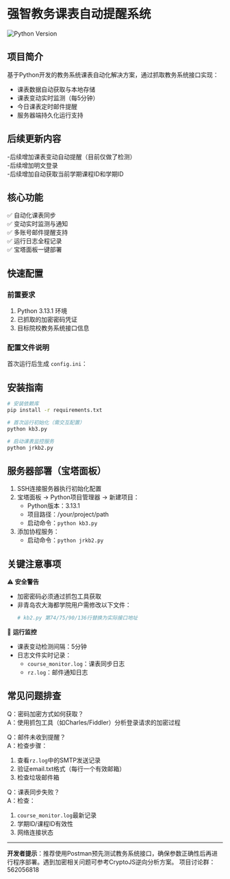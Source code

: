# 强智教务课表自动提醒系统

![Python Version](https://img.shields.io/badge/Python-3.13.1-blue)

## 项目简介
基于Python开发的教务系统课表自动化解决方案，通过抓取教务系统接口实现：
- 课表数据自动获取与本地存储
- 课表变动实时监测（每5分钟）
- 今日课表定时邮件提醒
- 服务器端持久化运行支持
## 后续更新内容
-后续增加课表变动自动提醒（目前仅做了检测）  
-后续增加明文登录  
-后续增加自动获取当前学期课程ID和学期ID  
## 核心功能
✅ 自动化课表同步  
✅ 变动实时监测与通知  
✅ 多账号邮件提醒支持  
✅ 运行日志全程记录  
✅ 宝塔面板一键部署  

## 快速配置
### 前置要求
1. Python 3.13.1 环境
2. 已抓取的加密密码凭证
3. 目标院校教务系统接口信息

### 配置文件说明
首次运行后生成 `config.ini`：

## 安装指南
```bash
# 安装依赖库
pip install -r requirements.txt

# 首次运行初始化（需交互配置）
python kb3.py

# 启动课表监控服务
python jrkb2.py
```

## 服务器部署（宝塔面板）
1. SSH连接服务器执行初始化配置
2. 宝塔面板 → Python项目管理器 → 新建项目：
   - Python版本：3.13.1
   - 项目路径：/your/project/path
   - 启动命令：`python kb3.py`
3. 添加协程服务：
   - 启动命令：`python jrkb2.py`

## 关键注意事项
⚠️ **安全警告**  
- 加密密码必须通过抓包工具获取
- 非青岛农大海都学院用户需修改以下文件：
  ```python
  # kb2.py 第74/75/90/136行替换为实际接口地址
  ```

📅 **运行监控**  
- 课表变动检测间隔：5分钟
- 日志文件实时记录：
  - `course_monitor.log`：课表同步日志
  - `rz.log`：邮件通知日志

## 常见问题排查
Q：密码加密方式如何获取？  
A：使用抓包工具（如Charles/Fiddler）分析登录请求的加密过程

Q：邮件未收到提醒？  
A：检查步骤：
1. 查看`rz.log`中的SMTP发送记录
2. 验证email.txt格式（每行一个有效邮箱）
3. 检查垃圾邮件箱

Q：课表同步失败？  
A：检查：
1. `course_monitor.log`最新记录
2. 学期ID/课程ID有效性
3. 网络连接状态

---

**开发者提示**：推荐使用Postman预先测试教务系统接口，确保参数正确性后再进行程序部署。遇到加密相关问题可参考CryptoJS逆向分析方案。
项目讨论群：562056818

